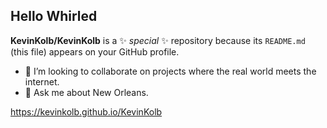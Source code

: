 ## Hello Whirled

**KevinKolb/KevinKolb** is a ✨ _special_ ✨ repository because its `README.md` (this file) appears on your GitHub profile.

- 👯 I’m looking to collaborate on projects where the real world meets the internet.
- 💬 Ask me about New Orleans.

https://kevinkolb.github.io/KevinKolb
